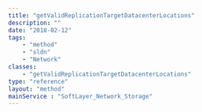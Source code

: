 ```yaml
---
title: "getValidReplicationTargetDatacenterLocations"
description: ""
date: "2018-02-12"
tags:
    - "method"
    - "sldn"
    - "Network"
classes:
    - "getValidReplicationTargetDatacenterLocations"
type: "reference"
layout: "method"
mainService : "SoftLayer_Network_Storage"
---
```

